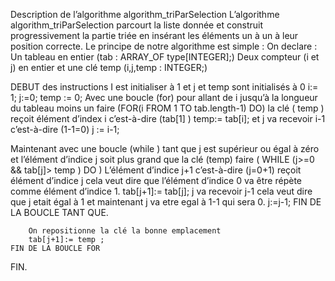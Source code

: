 Description de l’algorithme algorithm_triParSelection
L’algorithme algorithm_triParSelection parcourt la liste donnée et construit progressivement la partie triée en insérant les éléments un à un à leur position correcte.
Le principe de notre algorithme est simple :
On declare :
Un tableau en entier (tab : ARRAY_OF type[INTEGER];)
Deux compteur (i et j) en entier et une clé temp (i,j,temp : INTEGER;)

DEBUT des instructions
I est initialiser à 1 et j et temp sont initialisés à 0
 i:= 1;
    j:=0;
    temp := 0;
Avec une boucle (for) pour allant de i jusqu’à la longueur du tableau moins un faire (FOR(i FROM 1 TO tab.length-1)  DO)
la clé ( temp ) reçoit élément d’index i c’est-à-dire (tab[1] )
temp:= tab[i];
et j va recevoir i-1 c’est-à-dire (1-1=0)
j := i-1;

 Maintenant avec une boucle (while ) tant que j est supérieur ou égal à zéro et l’élément d’indice j soit plus grand que la clé (temp) faire
( WHILE (j>=0 && tab[j]> temp ) DO )
L’élément d’indice j+1 c’est-à-dire (j=0+1) reçoit élément d’indice j cela veut dire que l’élément d’indice 0 va être répète comme élément d’indice 1.
tab[j+1]:= tab[j];
j va recevoir j-1 cela veut dire que j etait égal à 1 et maintenant j va etre egal à 1-1 qui sera 0.
j:=j-1;
		FIN DE LA BOUCLE TANT QUE.
		
		On repositionne la clé la bonne emplacement 
		tab[j+1]:= temp ;
	FIN DE LA BOUCLE FOR
FIN.
